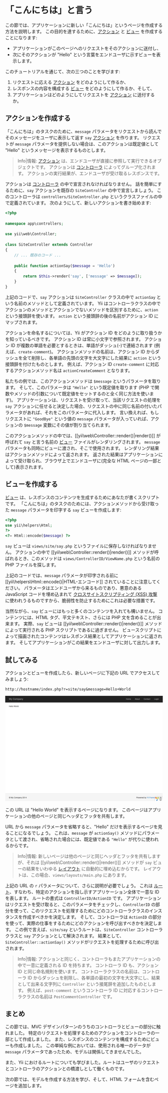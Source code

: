 「こんにちは」と言う
====================

この節では、アプリケーションに新しい「こんにちは」というページを作成する方法を説明します。
この目的を達するために、[アクション](structure-controllers.md#creating-actions) と [ビュー](structure-views.md) を作成することになります:

* アプリケーションがこのページへのリクエストをそのアクションに送付し、
* 次にそのアクションが "Hello" という言葉をエンドユーザに示すビューを表示します。

このチュートリアルを通じて、次の三つのことを学びます:

1. リクエストに応える [アクション](structure-controllers.md) をどのようにして作るか、
2. レスポンスの内容を構成する [ビュー](structure-views.md) をどのようにして作るか、そして、
3. アプリケーションはどのようにしてリクエストを [アクション](structure-controllers.md#creating-actions) に送付するか。


アクションを作成する<a name="creating-action"></a>
--------------------

「こんにちは」のタスクのために、`message` パラメータをリクエストから読んでそのメッセージをユーザに表示して返す `say` [アクション](structure-controllers.md#creating-actions) を作ります。
リクエストが `message` パラメータを提供しない場合は、このアクションは既定値として "Hello" というメッセージを表示するものとします。

> Info|情報: [アクション](structure-controllers.md#creating-actions) は、エンドユーザが直接に参照して実行できるオブジェクトです。
  アクションは [コントローラ](structure-controllers.md) によってグループ化されます。
  アクションの実行結果が、エンドユーザが受け取るレスポンスです。

アクションは [コントローラ](structure-controllers.md) の中で宣言されなければなりません。
話を簡単にするために、`say` アクションを既存の `SiteController` の中で宣言しましょう。
このコントローラは `controllers/SiteController.php` というクラスファイルの中で定義されています。
次のようにして、新しいアクションを書き始めます:

```php
<?php

namespace app\controllers;

use yii\web\Controller;

class SiteController extends Controller
{
    // ... 既存のコード ...

    public function actionSay($message = 'Hello')
    {
        return $this->render('say', ['message' => $message]);
    }
}
```

上記のコードで、`say` アクションは `SiteController` クラスの中で `actionSay` という名前のメソッドとして定義されています。
Yii はコントローラクラスの中でアクションのメソッドとアクションでないメソッドを区別するために、`action` という接頭辞を使います。
`action` という接頭辞の後の名前がアクション ID にマップされます。

アクションを命名するについては、Yii がアクション ID をどのように取り扱うかを知っているべきです。
アクション ID は常に小文字で参照されます。
アクション ID が複数の単語を必要とするときは、単語がダッシュ(-)で連結されます (例えば、`create-comment`)。
アクションメソッドの名前は、アクション ID からダッシュを全て削除し、各単語の先頭の文字を大文字にした結果に `action` という接頭辞を付けたものとします。
例えば、アクション ID `create-comment` に対応するアクションメソッド名は `actionCreateComment` となります。

私たちの例では、このアクションメソッドは `$message` というパラメータを取ります。
そして、このパラメータは `"Hello"` という既定値を取ります
(PHP で関数やメソッドの引数について既定値をセットするのと全く同じ方法を使います)。
アプリケーションは、リクエストを受け取って、当該リクエストの処理を `say` アクションに任せると決定した場合、リクエストの中に同じ名前の付いたパラメータがあれば、それをこのパラメータに代入します。
言い換えれば、もしリクエストに `"GoodBye"` という値の `message` パラメータが入っていれば、アクションの `$message` 変数にその値が割り当てられます。

このアクションメソッドの中では、[[yii\web\Controller::render()|render()]] が呼ばれて `say` と言う名前の [ビュー](structure-views.md) ファイルがレンダリングされます。
`message` パラメータも同時にビューに渡され、そこで使用されます。
レンダリング結果はアクションメソッドによって返されます。
返された結果はアプリケーションによって受け取られ、ブラウザ上でエンドユーザに(完全な HTML ページの一部として)表示されます。


ビューを作成する<a name="creating-view"></a>
----------------

[ビュー](structure-views.md) は、レスポンスのコンテンツを生成するためにあなたが書くスクリプトです。
「こんにちは」のタスクのためには、アクションメソッドから受け取った `message` パラメータを印字する `say` ビューを作成します:

```php
<?php
use yii\helpers\Html;
?>
<?= Html::encode($message) ?>
```

`say` ビューは `views/site/say.php` というファイルに保存しなければなりません。
アクションの中で [[yii\web\Controller::render()|render()]] メソッドが呼ばれるとき、このメソッドは `views/ControllerID/ViewName.php` という名前の PHP ファイルを探します。

上記のコードでは、`message` パラメータが印字される前に  [[yii\helpers\Html::encode()|HTML-エンコード]] されていることに注意してください。
パラメータはエンドユーザから来るものであり、悪意のある JavaScript コードを埋め込まれて [クロスサイトスクリプティング (XSS) 攻撃](http://ja.wikipedia.org/wiki/%E3%82%AF%E3%83%AD%E3%82%B9%E3%82%B5%E3%82%A4%E3%83%88%E3%82%B9%E3%82%AF%E3%83%AA%E3%83%97%E3%83%86%E3%82%A3%E3%83%B3%E3%82%B0) に使われうるものですから、脆弱性を防止するためにこれは必要な措置です。

当然ながら、`say` ビューにはもっと多くのコンテンツを入れても構いません。
コンテンツには、HTML タグ、平文テキスト、さらには PHP 文を含めることが出来ます。
実際、`say` ビューは [[yii\web\Controller::render()|render()]] メソッドによって実行される PHP スクリプトであるに過ぎません。
ビュースクリプトによって描画されたコンテンツはレスポンス結果としてアプリケーションに返されます。
そしてアプリケーションがこの結果をエンドユーザに対して出力します。


試してみる<a name="trying-it-out"></a>
----------

アクションとビューを作成したら、新しいページに下記の URL でアクセスしてみましょう:

```
http://hostname/index.php?r=site/say&message=Hello+World
```

![Hello World](images/start-hello-world.png)

この URL は "Hello World" を表示するページになります。
このページはアプリケーションの他のページと同じヘッダとフッタを共有します。

URL から `message` パラメータを省略すると、"Hello" だけを表示するページを見ることになるでしょう。
これは、`message` が `actionSay()` メソッドにパラメータとして渡され、省略された場合には、既定値である `"Hello"` が代りに使われるからです。

> Info|情報: 新しいページは他のページと同じヘッダとフッタを共有しますが、それは [[yii\web\Controller::render()|render()]] メソッドが `say` ビューの結果をいわゆる [レイアウト](structure-views.md#layouts) に自動的に埋め込むからです。
レイアウトは、この場合、`views/layouts/main.php` にあります。

上記の URL の `r` パラメータについて、さらに説明が必要でしょう。
これは [ルート](runtime-routing.md)、すなわち、特定のアクションを指し示すアプリケーション全体で一意な ID を表します。
ルートの書式は `ControllerID/ActionID` です。
アプリケーションはリクエストを受け取ると、このパラメータをチェックし、`ControllerID` の部分を使って、このリクエストを処理するためにどのコントローラクラスのインスタンスを作成すべきかを決定します。
そして、コントローラは `ActionID` の部分を使って、実際の仕事をするためにどのアクションを呼び出すべきかを決定します。
この例で言えば、`site/say` というルートは、`SiteController` コントローラクラスと `say` アクションとして解決されます。
結果として、`SiteController::actionSay()` メソッドがリクエストを処理するために呼び出されます。


> Info|情報: アクションと同じく、コントローラもまたアプリケーションの中で一意に定義される ID を持ちます。
  コントローラ ID も、アクション ID と同じ命名規則を使います。
  コントローラクラスの名前は、コントローラ ID からダッシュを削除し、各単語の最初の文字を大文字にし、結果として出来る文字列に `Controller` という接尾辞を追加したものとします。
  例えば、`post-comment` というコントローラ ID に対応するコントローラクラスの名前は `PostCommentController` です。


まとめ<a name="summary"></a>
------

この節では、MVC デザインパターンのうちのコントローラとビューの部分に触れました。
特定のリクエストを処理するためのアクションをコントローラの一部として作成しました。
また、レスポンスのコンテンツを構成するためにビューも作成しました。
この単純な例においては、使用される唯一のデータが `message` パラメータであったため、モデルは関係してきませんでした。

また、Yii におけるルートについても学びました。ルートはユーザのリクエストとコントローラのアクションとの橋渡しとして働くものです。

次の節では、モデルを作成する方法を学び、そして、HTML フォームを含むページを追加します。
